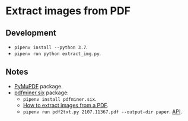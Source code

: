 # Extract images from PDF

## Development

- `pipenv install --python 3.7`.
- `pipenv run python extract_img.py`.

## Notes

- [PyMuPDF](https://pymupdf.readthedocs.io/en/latest/) package.
- [pdfminer.six](https://pdfminersix.readthedocs.io/en/latest/index.html) package:
  - `pipenv install pdfminer.six`.
  - [How to extract images from a PDF](https://pdfminersix.readthedocs.io/en/latest/howto/images.html).
  - `pipenv run pdf2txt.py 2107.11367.pdf --output-dir paper`. [API](https://pdfminersix.readthedocs.io/en/latest/reference/commandline.html).
